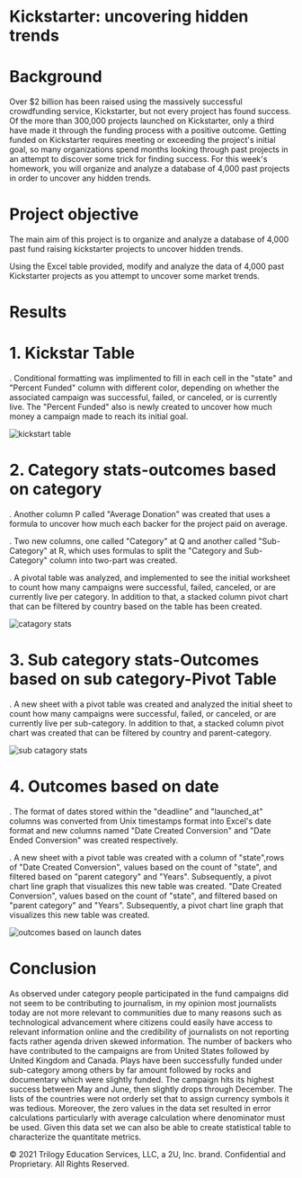 # Kickstarter: uncovering hidden trends

# Background

Over $2 billion has been raised using the massively successful crowdfunding service, Kickstarter, but not every project has found success. Of the more than 300,000 projects launched on Kickstarter, only a third have made it through the funding process with a positive outcome.
Getting funded on Kickstarter requires meeting or exceeding the project's initial goal, so many organizations spend months looking through past projects in an attempt to discover some trick for finding success. For this week's homework, you will organize and analyze a database of 4,000 past projects in order to uncover any hidden trends.


# Project objective

The main aim of this project is to organize and analyze a database of 4,000 past fund raising kickstarter projects to uncover hidden trends.

Using the Excel table provided, modify and analyze the data of 4,000 past Kickstarter projects as you attempt to uncover some market trends.

# Results

# 1. Kickstar Table

  . Conditional formatting was implimented to fill in each cell in the "state" and "Percent Funded" column with different color, depending on whether the     associated campaign was successful, failed, or canceled, or is currently live. The "Percent Funded" also is newly created to uncover how much money a     campaign made to reach its initial goal.
  
 ![kickstart table](https://user-images.githubusercontent.com/84547558/168671178-f088e37d-9071-464b-be8b-b75732fe92da.png)

# 2. Category stats-outcomes based on category

  . Another column P called "Average Donation" was created that uses a formula to uncover how much each backer for the project paid on average.

  . Two new columns, one called "Category" at Q and another called "Sub-Category" at R, which uses formulas to split the "Category and 
    Sub-Category" column into two-part was created.

  . A pivotal table was analyzed, and implemented to see the initial worksheet to count how many campaigns were successful, failed, canceled, or
    are currently live per category. In addition to that, a stacked column pivot chart that can be filtered by country based on the table has 
    been created.
    
![catagory stats](https://user-images.githubusercontent.com/84547558/168671302-60af1d95-274f-4d32-8e2a-da453d70e5a2.png)

# 3. Sub category stats-Outcomes based on sub category-Pivot Table

  . A new sheet with a pivot table was created and analyzed the initial sheet to count how many campaigns were successful, failed, or canceled, or 
    are currently live per sub-category. In addition to that, a stacked column pivot chart was created that can be filtered by country and
    parent-category.
    
![sub catagory stats](https://user-images.githubusercontent.com/84547558/168671407-79561d13-47dc-4db5-a12b-f0f5028418e9.png)

# 4. Outcomes based on date

  . The format of dates stored within the "deadline" and "launched_at" columns was converted from Unix timestamps format into Excel's date format and
    new columns named "Date Created Conversion" and "Date Ended Conversion" was created respectively.

  . A new sheet with a pivot table was created with a column of "state",rows of "Date Created Conversion", values based on the count of "state", 
    and filtered based on "parent category" and "Years". Subsequently, a pivot chart line graph that visualizes this new table was created. "Date 
    Created Conversion", values based on the count of "state", and filtered based on "parent category" and "Years". Subsequently, a pivot chart 
    line graph that visualizes this new table was created.
  
  ![outcomes based on launch dates](https://user-images.githubusercontent.com/84547558/168672718-46f80437-8fc2-4c1e-b076-233c13ddee4e.png)


# Conclusion

As observed under category people participated in the fund campaigns did not seem to be contributing to journalism, in my opinion most journalists today are not more relevant to communities due to many reasons such as technological advancement where citizens could easily have access to relevant information online and the credibility of journalists on not reporting facts rather agenda driven skewed information. The number of backers who have contributed to the campaigns are from United States followed by United Kingdom and Canada.
Plays have been successfully funded under sub-category among others by far amount followed by rocks and documentary which were slightly funded. The campaign hits its highest success between May and June, then slightly drops through December. The lists of the countries were not orderly set that to assign currency symbols it was tedious. Moreover, the zero values in the data set resulted in error calculations particularly with average calculation where denominator must be used. Given this data set we can also be able to create statistical table to characterize the quantitate metrics.


© 2021 Trilogy Education Services, LLC, a 2U, Inc. brand. Confidential and Proprietary. All Rights Reserved.
